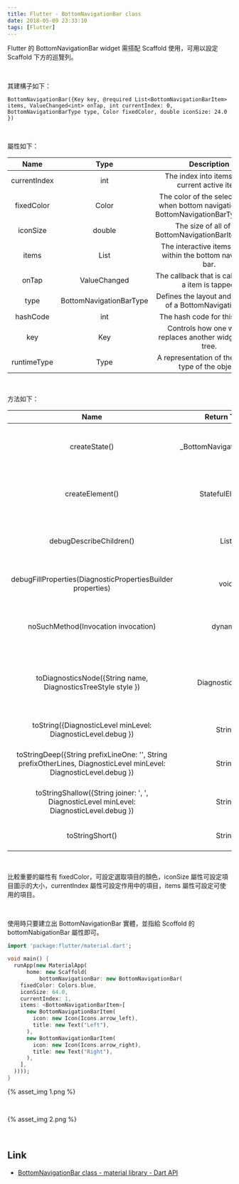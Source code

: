```yaml
---
title: Flutter - BottomNavigationBar class
date: 2018-05-09 23:33:10
tags: [Flutter]
---
```


Flutter 的 BottomNavigationBar widget 需搭配 Scaffold 使用，可用以設定 Scaffold 下方的巡覽列。  

<!-- More -->

<br/>


其建構子如下：

    BottomNavigationBar({Key key, @required List<BottomNavigationBarItem> items, ValueChanged<int> onTap, int currentIndex: 0, BottomNavigationBarType type, Color fixedColor, double iconSize: 24.0 })

<br/>


屬性如下：  

| Name | Type | Description |
|:-------------:|:-------------:|:-----:|
| currentIndex | int | The index into items of the current active item. |
| fixedColor | Color | The color of the selected item when bottom navigation bar is BottomNavigationBarType.fixed. |
| iconSize | double | The size of all of the BottomNavigationBarItem icons. |
| items | List<BottomNavigationBarItem> | The interactive items laid out within the bottom navigation bar. |
| onTap | ValueChanged<int> | The callback that is called when a item is tapped. |
| type | BottomNavigationBarType | Defines the layout and behavior of a BottomNavigationBar. |
| hashCode | int | The hash code for this object. |
| key | Key | Controls how one widget replaces another widget in the tree. |
| runtimeType | Type | A representation of the runtime type of the object. |

<br/>


方法如下：

| Name | Return Type | Description |
|:-------------:|:-------------:|:-----:|
| createState() | _BottomNavigationBarState | Creates the mutable state for this widget at a given location in the tree. |
| createElement() | StatefulElement | Creates a StatefulElement to manage this widget's location in the tree. |
| debugDescribeChildren() | List<DiagnosticsNode> | Returns a list of DiagnosticsNode objects describing this node's children. |
| debugFillProperties(DiagnosticPropertiesBuilder properties) | void | Add additional properties associated with the node. |
| noSuchMethod(Invocation invocation) | dynamic | Invoked when a non-existent method or property is accessed. |
| toDiagnosticsNode({String name, DiagnosticsTreeStyle style }) | DiagnosticsNode | Returns a debug representation of the object that is used by debugging tools and by toStringDeep. |
| toString({DiagnosticLevel minLevel: DiagnosticLevel.debug }) | String | Returns a string representation of this object. |
| toStringDeep({String prefixLineOne: '', String prefixOtherLines, DiagnosticLevel minLevel: DiagnosticLevel.debug }) | String | Returns a string representation of this node and its descendants. |
| toStringShallow({String joiner: ', ', DiagnosticLevel minLevel: DiagnosticLevel.debug }) | String | Returns a one-line detailed description of the object. |
| toStringShort() | String | A short, textual description of this widget. |

<br/>


比較重要的屬性有 fixedColor，可設定選取項目的顏色，iconSize 屬性可設定項目圖示的大小，currentIndex 屬性可設定作用中的項目，items 屬性可設定可使用的項目。  

<br/>


使用時只要建立出 BottomNavigationBar 實體，並指給 Scoffold 的 bottomNabigationBar 屬性即可。  

```dart
import 'package:flutter/material.dart';

void main() {
  runApp(new MaterialApp(
      home: new Scaffold(
          bottomNavigationBar: new BottomNavigationBar(
    fixedColor: Colors.blue,
    iconSize: 64.0,
    currentIndex: 1,
    items: <BottomNavigationBarItem>[
      new BottomNavigationBarItem(
        icon: new Icon(Icons.arrow_left),
        title: new Text("Left"),
      ),
      new BottomNavigationBarItem(
        icon: new Icon(Icons.arrow_right),
        title: new Text("Right"),
      ),
    ],
  ))));
}
```


{% asset_img 1.png %}
 
<br/>

{% asset_img 2.png %}
 
<br/>


Link
----
* [BottomNavigationBar class - material library - Dart API](https://docs.flutter.io/flutter/material/BottomNavigationBar-class.html)
